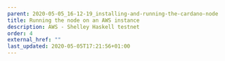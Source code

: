 ```yaml
---
parent: 2020-05-05_16-12-19_installing-and-running-the-cardano-node
title: Running the node on an AWS instance
description: AWS - Shelley Haskell testnet
order: 4
external_href: ""
last_updated: 2020-05-05T17:21:56+01:00
---
```

